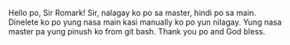 Hello po, Sir Romark! Sir, nalagay ko po sa master, hindi po sa main. Dinelete ko po yung nasa main kasi manually ko po yun nilagay. Yung nasa master pa yung pinush ko from git bash. Thank you po and God bless.
